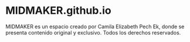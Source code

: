 # MIDMAKER.github.io
MIDMAKER es un espacio creado por Camila Elizabeth Pech Ek, donde se presenta contenido original y exclusivo. Todos los derechos reservados.
